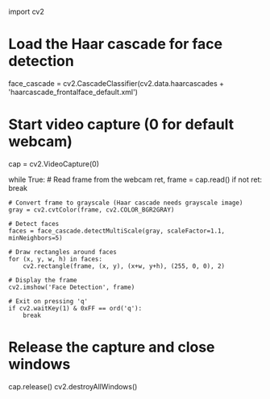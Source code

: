 import cv2

# Load the Haar cascade for face detection
face_cascade = cv2.CascadeClassifier(cv2.data.haarcascades + 'haarcascade_frontalface_default.xml')

# Start video capture (0 for default webcam)
cap = cv2.VideoCapture(0)

while True:
    # Read frame from the webcam
    ret, frame = cap.read()
    if not ret:
        break

    # Convert frame to grayscale (Haar cascade needs grayscale image)
    gray = cv2.cvtColor(frame, cv2.COLOR_BGR2GRAY)

    # Detect faces
    faces = face_cascade.detectMultiScale(gray, scaleFactor=1.1, minNeighbors=5)

    # Draw rectangles around faces
    for (x, y, w, h) in faces:
        cv2.rectangle(frame, (x, y), (x+w, y+h), (255, 0, 0), 2)

    # Display the frame
    cv2.imshow('Face Detection', frame)

    # Exit on pressing 'q'
    if cv2.waitKey(1) & 0xFF == ord('q'):
        break

# Release the capture and close windows
cap.release()
cv2.destroyAllWindows()
